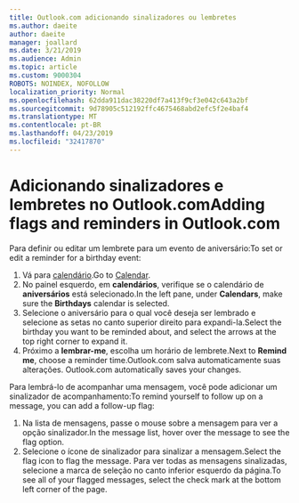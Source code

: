 ```yaml
---
title: Outlook.com adicionando sinalizadores ou lembretes
ms.author: daeite
author: daeite
manager: joallard
ms.date: 3/21/2019
ms.audience: Admin
ms.topic: article
ms.custom: 9000304
ROBOTS: NOINDEX, NOFOLLOW
localization_priority: Normal
ms.openlocfilehash: 62dda911dac38220df7a413f9cf3e042c643a2bf
ms.sourcegitcommit: 9d78905c512192ffc4675468abd2efc5f2e4baf4
ms.translationtype: MT
ms.contentlocale: pt-BR
ms.lasthandoff: 04/23/2019
ms.locfileid: "32417870"
---
```

# <a name="adding-flags-and-reminders-in-outlookcom"></a><span data-ttu-id="85c02-102">Adicionando sinalizadores e lembretes no Outlook.com</span><span class="sxs-lookup"><span data-stu-id="85c02-102">Adding flags and reminders in Outlook.com</span></span>

<span data-ttu-id="85c02-103">Para definir ou editar um lembrete para um evento de aniversário:</span><span class="sxs-lookup"><span data-stu-id="85c02-103">To set or edit a reminder for a birthday event:</span></span>

1. <span data-ttu-id="85c02-104">Vá para [calendário](https://outlook.live.com/calendar/).</span><span class="sxs-lookup"><span data-stu-id="85c02-104">Go to [Calendar](https://outlook.live.com/calendar/).</span></span>
1. <span data-ttu-id="85c02-105">No painel esquerdo, em **calendários**, verifique se o calendário de **aniversários** está selecionado.</span><span class="sxs-lookup"><span data-stu-id="85c02-105">In the left pane, under **Calendars**, make sure the **Birthdays** calendar is selected.</span></span>
1. <span data-ttu-id="85c02-106">Selecione o aniversário para o qual você deseja ser lembrado e selecione as setas no canto superior direito para expandi-la.</span><span class="sxs-lookup"><span data-stu-id="85c02-106">Select the birthday you want to be reminded about, and select the arrows at the top right corner to expand it.</span></span>
1. <span data-ttu-id="85c02-107">Próximo a **lembrar-me**, escolha um horário de lembrete.</span><span class="sxs-lookup"><span data-stu-id="85c02-107">Next to **Remind me**, choose a reminder time.</span></span><span data-ttu-id="85c02-108">Outlook.com salva automaticamente suas alterações.</span><span class="sxs-lookup"><span data-stu-id="85c02-108"> Outlook.com automatically saves your changes.</span></span>

<span data-ttu-id="85c02-109">Para lembrá-lo de acompanhar uma mensagem, você pode adicionar um sinalizador de acompanhamento:</span><span class="sxs-lookup"><span data-stu-id="85c02-109">To remind yourself to follow up on a message, you can add a follow-up flag:</span></span>

1. <span data-ttu-id="85c02-110">Na lista de mensagens, passe o mouse sobre a mensagem para ver a opção sinalizador.</span><span class="sxs-lookup"><span data-stu-id="85c02-110">In the message list, hover over the message to see the flag option.</span></span>
1. <span data-ttu-id="85c02-111">Selecione o ícone de sinalizador para sinalizar a mensagem.</span><span class="sxs-lookup"><span data-stu-id="85c02-111">Select the flag icon to flag the message.</span></span> <span data-ttu-id="85c02-112">Para ver todas as mensagens sinalizadas, selecione a marca de seleção no canto inferior esquerdo da página.</span><span class="sxs-lookup"><span data-stu-id="85c02-112">To see all of your flagged messages, select the check mark at the bottom left corner of the page.</span></span>